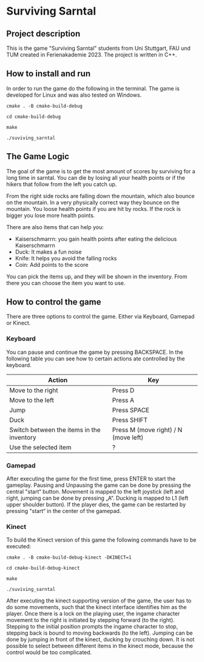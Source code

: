 # Surviving Sarntal

## Project description
This is the game "Surviving Sarntal" students from Uni Stuttgart, FAU und TUM created in Ferienakademie 2023. The project is written in C++.

## How to install and run
In order to run the game do the following in the terminal. The game is developed for Linux and was also tested on Windows.


`cmake . -B cmake-build-debug`

`cd cmake-build-debug`

`make`

`./suviving_sarntal`

## The Game Logic

The goal of the game is to get the most amount of scores by surviving for a long time in sarntal. 
You can die by losing all your health points or if the hikers that follow from the left you catch up. 

From the right side rocks are falling down the mountain, which also bounce on the mountain. 
In a very physically correct way they bounce on the mountain.
You loose health points if you are hit by rocks. If the rock is bigger you lose more health points. 

There are also items that can help you:
- Kaiserschmarrn:  you gain health points after eating the delicious Kaiserschmarrn
- Duck: It makes a fun noise 
- Knife: It helps you avoid the falling rocks 
- Coin: Add points to the score

You can pick the items up, and they will be shown in the inventory. From there you can choose the item you want to use. 


## How to control the game

There are three options to control the game. Either via Keyboard, Gamepad or Kinect. 

### Keyboard

You can pause and continue the game by pressing BACKSPACE. In the following table you can see how to certain actions ate controlled by the keyboard.

| Action                                    | Key                                  |
|-------------------------------------------|--------------------------------------|
| Move to the right                         | Press D                              |
| Move to the left                          | Press A                              |
| Jump                                      | Press SPACE                          |
| Duck                                      | Press SHIFT                          |
| Switch between the items in the inventory | Press M (move right) / N (move left) |
| Use the selected item                     | ?                                    | 

### Gamepad
After executing the game for the first time, press ENTER to start the gameplay.
Pausing and Unpausing the game can be done by pressing the central "start“ button.
Movement is mapped to the left joystick (left and right, jumping can be done by pressing „A“. Ducking is mapped to L1 (left upper shoulder button).
If the player dies, the game can be restarted by pressing "start“ in the center of the gamepad.

### Kinect
To build the Kinect version of this game the following commands have to be executed:  

`cmake . -B cmake-build-debug-kinect -DKINECT=1`

`cd cmake-build-debug-kinect`

`make`

`./suviving_sarntal`


After executing the kinect supporting version of the game, the user has to do some movements, such that the kinect interface identifies him as the player.
Once there is a lock on the playing user, the ingame character movement to the right is initiated by stepping forward (to the right).
Stepping to the initial position prompts the ingame character to stop, stepping back is bound to moving backwards (to the left).
Jumping can be done by jumping in front of the kinect, ducking by crouching down. It is not possible to select between different items in the kinect mode, because the control would be too complicated.